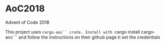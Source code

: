 # AoC2018
Advent of Code 2018

This project uses ```cargo-aoc`` crate. Install with ```cargo install cargo-aoc``` and follow the instructions on their github page ti set the credentials
